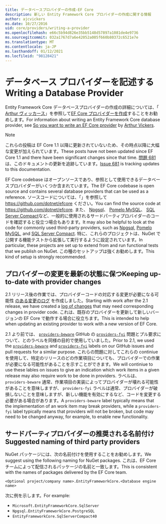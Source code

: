 ```yaml
---
title: データベースプロバイダーの作成-EF Core
description: 新しい Entity Framework Core プロバイダーの作成に関する情報
author: ajcvickers
ms.date: 10/27/2016
uid: core/providers/writing-a-provider
ms.openlocfilehash: e66c5b94d826e35bb5148d57897a1081de4e9736
ms.sourcegitcommit: 032a1767d7a6e42052a005f660b80372c6521e7e
ms.translationtype: MT
ms.contentlocale: ja-JP
ms.lasthandoff: 01/12/2021
ms.locfileid: "98128421"
---
```

# <a name="writing-a-database-provider"></a><span data-ttu-id="cce70-103">データベース プロバイダーを記述する</span><span class="sxs-lookup"><span data-stu-id="cce70-103">Writing a Database Provider</span></span>

<span data-ttu-id="cce70-104">Entity Framework Core データベースプロバイダーの作成の詳細については、「 [Arthur ヴィッカース](https://github.com/ajcvickers)」を参照して[EF Core プロバイダーを作成](https://blog.oneunicorn.com/2016/11/11/so-you-want-to-write-an-ef-core-provider/)することをお勧めします。</span><span class="sxs-lookup"><span data-stu-id="cce70-104">For information about writing an Entity Framework Core database provider, see [So you want to write an EF Core provider](https://blog.oneunicorn.com/2016/11/11/so-you-want-to-write-an-ef-core-provider/) by [Arthur Vickers](https://github.com/ajcvickers).</span></span>

> [!NOTE]
> <span data-ttu-id="cce70-105">これらの投稿は EF Core 1.1 以降に更新されていないため、その時点以降に大幅な変更が加えられています。</span><span class="sxs-lookup"><span data-stu-id="cce70-105">These posts have not been updated since EF Core 1.1 and there have been significant changes since that time.</span></span>
<span data-ttu-id="cce70-106">[問題 681](https://github.com/dotnet/EntityFramework.Docs/issues/681) は、このドキュメントの更新を追跡しています。</span><span class="sxs-lookup"><span data-stu-id="cce70-106">[Issue 681](https://github.com/dotnet/EntityFramework.Docs/issues/681) is tracking updates to this documentation.</span></span>

<span data-ttu-id="cce70-107">EF Core codebase はオープンソースであり、参照として使用できるデータベースプロバイダーがいくつか含まれています。</span><span class="sxs-lookup"><span data-stu-id="cce70-107">The EF Core codebase is open source and contains several database providers that can be used as a reference.</span></span> <span data-ttu-id="cce70-108">ソースコードについては、「」を参照して <https://github.com/dotnet/efcore> ください。</span><span class="sxs-lookup"><span data-stu-id="cce70-108">You can find the source code at <https://github.com/dotnet/efcore>.</span></span> <span data-ttu-id="cce70-109">また、 [Npgsql](https://github.com/npgsql/Npgsql.EntityFrameworkCore.PostgreSQL)、 [Pomelo MySQL](https://github.com/PomeloFoundation/Pomelo.EntityFrameworkCore.MySql)、 [SQL Server Compact](https://github.com/ErikEJ/EntityFramework.SqlServerCompact)など、一般的に使用されるサードパーティプロバイダーのコードを確認すると役立つ場合もあります。</span><span class="sxs-lookup"><span data-stu-id="cce70-109">It may also be helpful to look at the code for commonly used third-party providers, such as [Npgsql](https://github.com/npgsql/Npgsql.EntityFrameworkCore.PostgreSQL), [Pomelo MySQL](https://github.com/PomeloFoundation/Pomelo.EntityFrameworkCore.MySql), and [SQL Server Compact](https://github.com/ErikEJ/EntityFramework.SqlServerCompact).</span></span> <span data-ttu-id="cce70-110">特に、これらのプロジェクトは、NuGet で公開する機能テストから拡張して実行するように設定されています。</span><span class="sxs-lookup"><span data-stu-id="cce70-110">In particular, these projects are set up to extend from and run functional tests that we publish on NuGet.</span></span> <span data-ttu-id="cce70-111">この種のセットアップは強くお勧めします。</span><span class="sxs-lookup"><span data-stu-id="cce70-111">This kind of setup is strongly recommended.</span></span>

## <a name="keeping-up-to-date-with-provider-changes"></a><span data-ttu-id="cce70-112">プロバイダーの変更を最新の状態に保つ</span><span class="sxs-lookup"><span data-stu-id="cce70-112">Keeping up-to-date with provider changes</span></span>

<span data-ttu-id="cce70-113">2.1 リリース後の作業では、プロバイダーコードの対応する変更が必要になる可能性 [のある変更のログ](xref:core/providers/provider-log) を作成しました。</span><span class="sxs-lookup"><span data-stu-id="cce70-113">Starting with work after the 2.1 release, we have created a [log of changes](xref:core/providers/provider-log) that may need corresponding changes in provider code.</span></span> <span data-ttu-id="cce70-114">これは、既存のプロバイダーを更新して新しいバージョンの EF Core で動作する場合に役立ちます。</span><span class="sxs-lookup"><span data-stu-id="cce70-114">This is intended to help when updating an existing provider to work with a new version of EF Core.</span></span>

<span data-ttu-id="cce70-115">2.1 より前では、 [`providers-beware`](https://github.com/dotnet/efcore/labels/providers-beware) GitHub の [`providers-fyi`](https://github.com/dotnet/efcore/labels/providers-fyi) 問題とプル要求について、とのラベルを同様の目的で使用していました。</span><span class="sxs-lookup"><span data-stu-id="cce70-115">Prior to 2.1, we used the [`providers-beware`](https://github.com/dotnet/efcore/labels/providers-beware) and [`providers-fyi`](https://github.com/dotnet/efcore/labels/providers-fyi) labels on our GitHub issues and pull requests for a similar purpose.</span></span> <span data-ttu-id="cce70-116">これらの問題に対してこれらの continiue を使用して、特定のリリースのどの作業項目についても、プロバイダーでの作業が必要になる可能性があることを示すことができます。</span><span class="sxs-lookup"><span data-stu-id="cce70-116">We will continiue to use these lables on issues to give an indication which work items in a given release may also require work to be done in providers.</span></span> <span data-ttu-id="cce70-117">ラベルは、 `providers-beware` 通常、作業項目の実装によってプロバイダーが壊れる可能性があることを意味しますが、 `providers-fyi` ラベルは通常、プロバイダーが破損しないことを意味しますが、新しい機能を有効にするなど、コードを変更する必要がある場合があります。</span><span class="sxs-lookup"><span data-stu-id="cce70-117">A `providers-beware` label typically means that the implementation of an work item may break providers, while a `providers-fyi` label typically means that providers will not be broken, but code may need to be changed anyway, for example, to enable new functionality.</span></span>

## <a name="suggested-naming-of-third-party-providers"></a><span data-ttu-id="cce70-118">サードパーティプロバイダーの推奨される名前付け</span><span class="sxs-lookup"><span data-stu-id="cce70-118">Suggested naming of third party providers</span></span>

<span data-ttu-id="cce70-119">NuGet パッケージには、次の名前付けを使用することをお勧めします。</span><span class="sxs-lookup"><span data-stu-id="cce70-119">We suggest using the following naming for NuGet packages.</span></span> <span data-ttu-id="cce70-120">これは、EF Core チームによって配信されるパッケージの名前と一致します。</span><span class="sxs-lookup"><span data-stu-id="cce70-120">This is consistent with the names of packages delivered by the EF Core team.</span></span>

`<Optional project/company name>.EntityFrameworkCore.<Database engine name>`

<span data-ttu-id="cce70-121">次に例を示します。</span><span class="sxs-lookup"><span data-stu-id="cce70-121">For example:</span></span>

* `Microsoft.EntityFrameworkCore.SqlServer`
* `Npgsql.EntityFrameworkCore.PostgreSQL`
* `EntityFrameworkCore.SqlServerCompact40`
